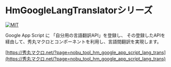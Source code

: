 # HmGoogleLangTranslatorシリーズ

[![MIT](https://img.shields.io/badge/license-MIT-blue.svg?style=flat)](LICENSE)

Google App Script に 「自分用の言語翻訳API」を登録し、 その登録したAPIを経由して、秀丸マクロとコンポーネントを利用し、言語間翻訳を実現します。

[https://秀丸マクロ.net/?page=nobu_tool_hm_google_app_script_lang_trans](https://秀丸マクロ.net/?page=nobu_tool_hm_google_app_script_lang_trans)
